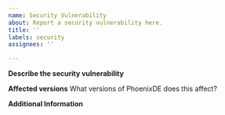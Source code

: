 ```yaml
---
name: Security Vulnerability
about: Report a security vulnerability here.
title: ''
labels: security
assignees: ''

---
```


**Describe the security vulnerability**

**Affected versions**
What versions of PhoenixDE does this affect?

**Additional Information**
